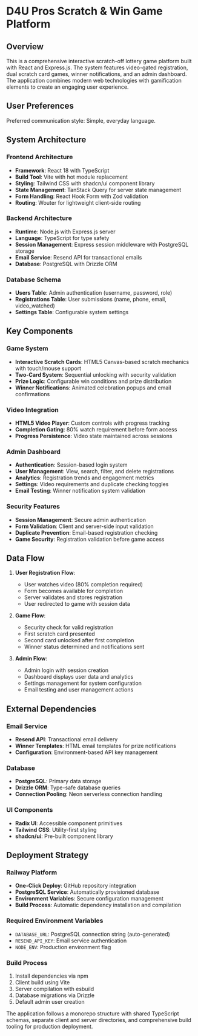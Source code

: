 # D4U Pros Scratch & Win Game Platform

## Overview

This is a comprehensive interactive scratch-off lottery game platform built with React and Express.js. The system features video-gated registration, dual scratch card games, winner notifications, and an admin dashboard. The application combines modern web technologies with gamification elements to create an engaging user experience.

## User Preferences

Preferred communication style: Simple, everyday language.

## System Architecture

### Frontend Architecture
- **Framework**: React 18 with TypeScript
- **Build Tool**: Vite with hot module replacement
- **Styling**: Tailwind CSS with shadcn/ui component library
- **State Management**: TanStack Query for server state management
- **Form Handling**: React Hook Form with Zod validation
- **Routing**: Wouter for lightweight client-side routing

### Backend Architecture
- **Runtime**: Node.js with Express.js server
- **Language**: TypeScript for type safety
- **Session Management**: Express session middleware with PostgreSQL storage
- **Email Service**: Resend API for transactional emails
- **Database**: PostgreSQL with Drizzle ORM

### Database Schema
- **Users Table**: Admin authentication (username, password, role)
- **Registrations Table**: User submissions (name, phone, email, video_watched)
- **Settings Table**: Configurable system settings

## Key Components

### Game System
- **Interactive Scratch Cards**: HTML5 Canvas-based scratch mechanics with touch/mouse support
- **Two-Card System**: Sequential unlocking with security validation
- **Prize Logic**: Configurable win conditions and prize distribution
- **Winner Notifications**: Animated celebration popups and email confirmations

### Video Integration
- **HTML5 Video Player**: Custom controls with progress tracking
- **Completion Gating**: 80% watch requirement before form access
- **Progress Persistence**: Video state maintained across sessions

### Admin Dashboard
- **Authentication**: Session-based login system
- **User Management**: View, search, filter, and delete registrations
- **Analytics**: Registration trends and engagement metrics
- **Settings**: Video requirements and duplicate checking toggles
- **Email Testing**: Winner notification system validation

### Security Features
- **Session Management**: Secure admin authentication
- **Form Validation**: Client and server-side input validation
- **Duplicate Prevention**: Email-based registration checking
- **Game Security**: Registration validation before game access

## Data Flow

1. **User Registration Flow**:
   - User watches video (80% completion required)
   - Form becomes available for completion
   - Server validates and stores registration
   - User redirected to game with session data

2. **Game Flow**:
   - Security check for valid registration
   - First scratch card presented
   - Second card unlocked after first completion
   - Winner status determined and notifications sent

3. **Admin Flow**:
   - Admin login with session creation
   - Dashboard displays user data and analytics
   - Settings management for system configuration
   - Email testing and user management actions

## External Dependencies

### Email Service
- **Resend API**: Transactional email delivery
- **Winner Templates**: HTML email templates for prize notifications
- **Configuration**: Environment-based API key management

### Database
- **PostgreSQL**: Primary data storage
- **Drizzle ORM**: Type-safe database queries
- **Connection Pooling**: Neon serverless connection handling

### UI Components
- **Radix UI**: Accessible component primitives
- **Tailwind CSS**: Utility-first styling
- **shadcn/ui**: Pre-built component library

## Deployment Strategy

### Railway Platform
- **One-Click Deploy**: GitHub repository integration
- **PostgreSQL Service**: Automatically provisioned database
- **Environment Variables**: Secure configuration management
- **Build Process**: Automatic dependency installation and compilation

### Required Environment Variables
- `DATABASE_URL`: PostgreSQL connection string (auto-generated)
- `RESEND_API_KEY`: Email service authentication
- `NODE_ENV`: Production environment flag

### Build Process
1. Install dependencies via npm
2. Client build using Vite
3. Server compilation with esbuild
4. Database migrations via Drizzle
5. Default admin user creation

The application follows a monorepo structure with shared TypeScript schemas, separate client and server directories, and comprehensive build tooling for production deployment.